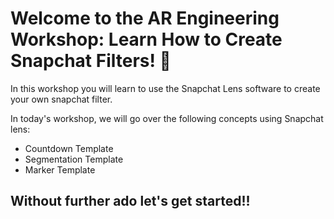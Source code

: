 # Welcome to the AR Engineering Workshop: Learn How to Create Snapchat Filters! 📣

In this workshop you will learn to use the Snapchat Lens software to create your own snapchat filter.

In today's workshop, we will go over the following concepts using Snapchat lens:
- Countdown Template
- Segmentation Template
- Marker Template

## Without further ado let's get started!!
